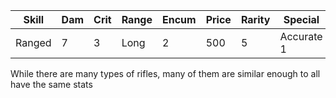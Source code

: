 | Skill  | Dam | Crit | Range | Encum | Price | Rarity | Special    |
| ------ | --- | ---- | ----- | ----- | ----- | ------ | ---------- |
| Ranged | 7   | 3    | Long  | 2     | 500   | 5      | Accurate 1 |

While there are many types of rifles, many of them are similar enough to all have the same stats